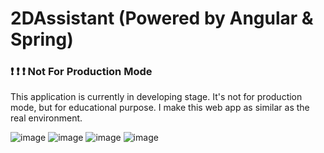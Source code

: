 # 2DAssistant (Powered by Angular & Spring)
### :exclamation: :exclamation: :exclamation: Not For Production Mode

This application is currently in developing stage. It's not for production mode, but for educational purpose. I make this web app as similar as the real environment.

![image](https://user-images.githubusercontent.com/84829442/161563900-e75e4d39-e01a-4b07-8d59-272754e07af6.png)
![image](https://user-images.githubusercontent.com/84829442/161565716-78cc0a41-e2f0-47b7-a523-fc2cf68693b1.png)
![image](https://user-images.githubusercontent.com/84829442/161565776-bde86061-a99d-487c-b4c1-e26b223c6103.png)
![image](https://user-images.githubusercontent.com/84829442/161565877-5141b682-e302-48a0-806b-f03eb3334443.png)
